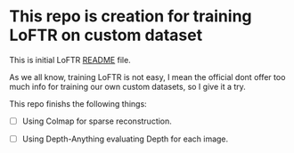 # This repo is creation for training LoFTR on custom dataset

This is initial LoFTR [README](docs/README.md) file.

As we all know, training LoFTR is not easy, I mean the official dont offer too much info for training our own custom datasets, so I give it a try.

This repo finishs the following things:

-[ ] Using Colmap for sparse reconstruction.

-[ ] Using Depth-Anything evaluating Depth for each image.